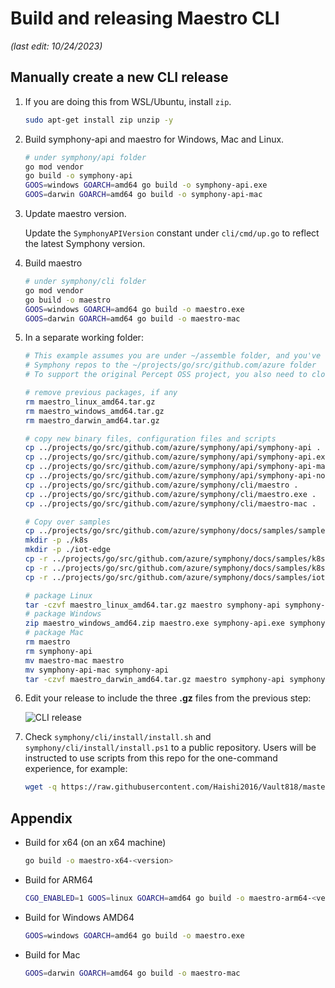 # Build and releasing Maestro CLI

_(last edit: 10/24/2023)_

## Manually create a new CLI release

1. If you are doing this from WSL/Ubuntu, install `zip`.

   ```bash
   sudo apt-get install zip unzip -y
   ```

1. Build symphony-api and maestro for Windows, Mac and Linux.

   ```bash
   # under symphony/api folder
   go mod vendor
   go build -o symphony-api
   GOOS=windows GOARCH=amd64 go build -o symphony-api.exe
   GOOS=darwin GOARCH=amd64 go build -o symphony-api-mac
   ```

1. Update maestro version.

   Update the `SymphonyAPIVersion` constant under `cli/cmd/up.go` to reflect the latest Symphony version.

1. Build maestro

   ```bash
   # under symphony/cli folder
   go mod vendor
   go build -o maestro
   GOOS=windows GOARCH=amd64 go build -o maestro.exe
   GOOS=darwin GOARCH=amd64 go build -o maestro-mac
   ```

1. In a separate working folder:

   ```bash
   # This example assumes you are under ~/assemble folder, and you've checked out
   # Symphony repos to the ~/projects/go/src/github.com/azure folder
   # To support the original Percept OSS project, you also need to clone the PerceptOSS repo

   # remove previous packages, if any
   rm maestro_linux_amd64.tar.gz
   rm maestro_windows_amd64.tar.gz
   rm maestro_darwin_amd64.tar.gz

   # copy new binary files, configuration files and scripts
   cp ../projects/go/src/github.com/azure/symphony/api/symphony-api .
   cp ../projects/go/src/github.com/azure/symphony/api/symphony-api.exe .
   cp ../projects/go/src/github.com/azure/symphony/api/symphony-api-mac .
   cp ../projects/go/src/github.com/azure/symphony/api/symphony-api-no-k8s.json .
   cp ../projects/go/src/github.com/azure/symphony/cli/maestro .
   cp ../projects/go/src/github.com/azure/symphony/cli/maestro.exe .
   cp ../projects/go/src/github.com/azure/symphony/cli/maestro-mac .
   
   # Copy over samples
   cp ../projects/go/src/github.com/azure/symphony/docs/samples/samples.json .
   mkdir -p ./k8s
   mkdir -p ./iot-edge
   cp -r ../projects/go/src/github.com/azure/symphony/docs/samples/k8s/hello-world/ ./k8s/
   cp -r ../projects/go/src/github.com/azure/symphony/docs/samples/k8s/staged/ ./k8s/
   cp -r ../projects/go/src/github.com/azure/symphony/docs/samples/iot-edge/simulated-temperature-sensor/ ./iot-edge/

   # package Linux
   tar -czvf maestro_linux_amd64.tar.gz maestro symphony-api symphony-api-no-k8s.json samples.json k8s iot-edge
   # package Windows
   zip maestro_windows_amd64.zip maestro.exe symphony-api.exe symphony-api-no-k8s.json samples.json k8s iot-edge
   # package Mac
   rm maestro
   rm symphony-api
   mv maestro-mac maestro
   mv symphony-api-mac symphony-api
   tar -czvf maestro_darwin_amd64.tar.gz maestro symphony-api symphony-api-no-k8s.json samples.json k8s iot-edge
   ```

1. Edit your release to include the three **.gz** files from the previous step:

   ![CLI release](../images/cli-release.png)

1. Check `symphony/cli/install/install.sh` and `symphony/cli/install/install.ps1` to a public repository. Users will be instructed to use scripts from this repo for the one-command experience, for example:

   ```bash
   wget -q https://raw.githubusercontent.com/Haishi2016/Vault818/master/cli/install/install.sh -O - | /bin/bash
   ```

## Appendix

* Build for x64 (on an x64 machine)

  ```bash
  go build -o maestro-x64-<version>
  ```

* Build for ARM64

  ```bash
  CGO_ENABLED=1 GOOS=linux GOARCH=amd64 go build -o maestro-arm64-<version>
  ```

* Build for Windows AMD64

  ```bash
  GOOS=windows GOARCH=amd64 go build -o maestro.exe
  ```

* Build for Mac

  ```bash
  GOOS=darwin GOARCH=amd64 go build -o maestro-mac
  ```
